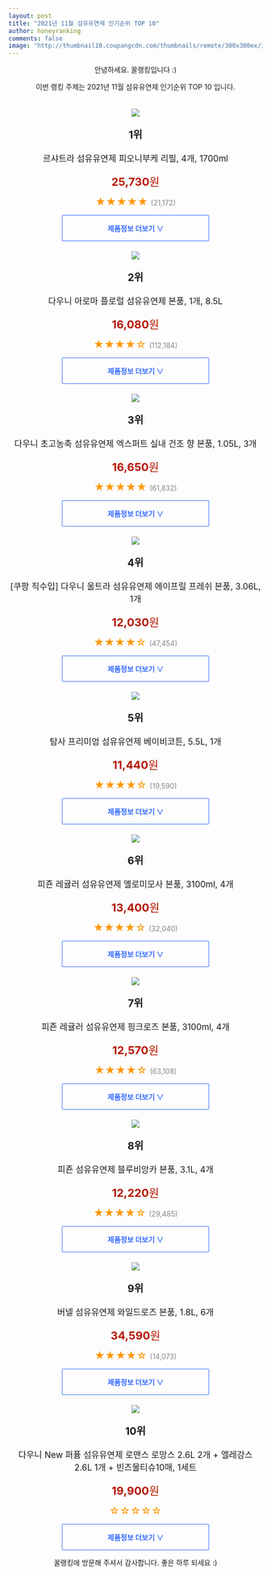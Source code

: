```yaml
--- 
layout: post 
title: "2021년 11월 섬유유연제 인기순위 TOP 10" 
author: honeyranking 
comments: false 
image: "http://thumbnail10.coupangcdn.com/thumbnails/remote/300x300ex/image/retail/images/67919591967389-8c2ae962-69c3-4244-b29c-ad3f073b6a9b.png" 
--- 
```

<p style="text-align: center;">안녕하세요. 꿀랭킹입니다 :)</p> <p style="text-align: center;">이번 랭킹 주제는 2021년 11월 섬유유연제 인기순위 TOP 10 입니다.</p><center><img src="http://thumbnail10.coupangcdn.com/thumbnails/remote/300x300ex/image/retail/images/67919591967389-8c2ae962-69c3-4244-b29c-ad3f073b6a9b.png" style="margin-top:20px" /></center> <p style="text-align: center; font-size: 20px"><b>1위</b></p> <p style="text-align: center; font-size: 17px">르샤트라 섬유유연제 피오니부케 리필, 4개, 1700ml</p> <p style="text-align: center;"><span style="color: #b61800; font-size: 22px;"><b>25,730</b>원</span></p> <p style="text-align: center;"><span style="color: #ff9600; font-size: 20px;">★★★★★ </span><span style="color: #878787;">(21,172)</span></p> <center><a href="https://link.coupang.com/a/hiuhF"> <div style="font-size: 14px; display: inline-block; padding: 15px 90px; color: #346aff; border-radius: 2px; border: 1px solid #346aff; cursor: pointer;"><b>제품정보 더보기 &or;</b></div> </a></center><center><img src="http://thumbnail8.coupangcdn.com/thumbnails/remote/300x300ex/image/vendor_inventory/bff1/1e9ee4794154df86d556dca6ae3b57f7bd0f081149607c22633df2780dfd.jpg" style="margin-top:20px" /></center> <p style="text-align: center; font-size: 20px"><b>2위</b></p> <p style="text-align: center; font-size: 17px">다우니 아로마 플로럴 섬유유연제 본품, 1개, 8.5L</p> <p style="text-align: center;"><span style="color: #b61800; font-size: 22px;"><b>16,080</b>원</span></p> <p style="text-align: center;"><span style="color: #ff9600; font-size: 20px;">★★★★☆ </span><span style="color: #878787;">(112,184)</span></p> <center><a href="https://link.coupang.com/a/hiuhG"> <div style="font-size: 14px; display: inline-block; padding: 15px 90px; color: #346aff; border-radius: 2px; border: 1px solid #346aff; cursor: pointer;"><b>제품정보 더보기 &or;</b></div> </a></center><center><img src="http://thumbnail9.coupangcdn.com/thumbnails/remote/300x300ex/image/retail/images/260585314331-711f83b3-4ccc-4d6b-85e5-cbc589df776c.jpg" style="margin-top:20px" /></center> <p style="text-align: center; font-size: 20px"><b>3위</b></p> <p style="text-align: center; font-size: 17px">다우니 초고농축 섬유유연제 엑스퍼트 실내 건조 향 본품, 1.05L, 3개</p> <p style="text-align: center;"><span style="color: #b61800; font-size: 22px;"><b>16,650</b>원</span></p> <p style="text-align: center;"><span style="color: #ff9600; font-size: 20px;">★★★★★ </span><span style="color: #878787;">(61,832)</span></p> <center><a href="https://link.coupang.com/a/hiuhI"> <div style="font-size: 14px; display: inline-block; padding: 15px 90px; color: #346aff; border-radius: 2px; border: 1px solid #346aff; cursor: pointer;"><b>제품정보 더보기 &or;</b></div> </a></center><center><img src="http://thumbnail10.coupangcdn.com/thumbnails/remote/300x300ex/image/product/image/vendoritem/2019/07/26/3000072903/26955838-4ec0-4a8f-b430-0db8a876739f.jpg" style="margin-top:20px" /></center> <p style="text-align: center; font-size: 20px"><b>4위</b></p> <p style="text-align: center; font-size: 17px">[쿠팡 직수입] 다우니 울트라 섬유유연제 에이프릴 프레쉬 본품, 3.06L, 1개</p> <p style="text-align: center;"><span style="color: #b61800; font-size: 22px;"><b>12,030</b>원</span></p> <p style="text-align: center;"><span style="color: #ff9600; font-size: 20px;">★★★★☆ </span><span style="color: #878787;">(47,454)</span></p> <center><a href="undefined"> <div style="font-size: 14px; display: inline-block; padding: 15px 90px; color: #346aff; border-radius: 2px; border: 1px solid #346aff; cursor: pointer;"><b>제품정보 더보기 &or;</b></div> </a></center><center><img src="http://thumbnail6.coupangcdn.com/thumbnails/remote/300x300ex/image/retail/images/96312031340654-bac6affd-8622-4e64-96cc-52dd31c6b6d6.jpg" style="margin-top:20px" /></center> <p style="text-align: center; font-size: 20px"><b>5위</b></p> <p style="text-align: center; font-size: 17px">탐사 프리미엄 섬유유연제 베이비코튼, 5.5L, 1개</p> <p style="text-align: center;"><span style="color: #b61800; font-size: 22px;"><b>11,440</b>원</span></p> <p style="text-align: center;"><span style="color: #ff9600; font-size: 20px;">★★★★☆ </span><span style="color: #878787;">(19,590)</span></p> <center><a href="https://link.coupang.com/a/hiuhJ"> <div style="font-size: 14px; display: inline-block; padding: 15px 90px; color: #346aff; border-radius: 2px; border: 1px solid #346aff; cursor: pointer;"><b>제품정보 더보기 &or;</b></div> </a></center><center><img src="http://thumbnail8.coupangcdn.com/thumbnails/remote/300x300ex/image/retail/images/3977837443524-7a066492-2378-4f01-8d9b-c5613ded9a52.jpg" style="margin-top:20px" /></center> <p style="text-align: center; font-size: 20px"><b>6위</b></p> <p style="text-align: center; font-size: 17px">피죤 레귤러 섬유유연제 옐로미모사 본품, 3100ml, 4개</p> <p style="text-align: center;"><span style="color: #b61800; font-size: 22px;"><b>13,400</b>원</span></p> <p style="text-align: center;"><span style="color: #ff9600; font-size: 20px;">★★★★☆ </span><span style="color: #878787;">(32,040)</span></p> <center><a href="https://link.coupang.com/a/hiuhK"> <div style="font-size: 14px; display: inline-block; padding: 15px 90px; color: #346aff; border-radius: 2px; border: 1px solid #346aff; cursor: pointer;"><b>제품정보 더보기 &or;</b></div> </a></center><center><img src="http://thumbnail8.coupangcdn.com/thumbnails/remote/300x300ex/image/retail/images/4022517142043-a9c2d0e5-2db8-4f48-87b2-da8381eda253.jpg" style="margin-top:20px" /></center> <p style="text-align: center; font-size: 20px"><b>7위</b></p> <p style="text-align: center; font-size: 17px">피죤 레귤러 섬유유연제 핑크로즈 본품, 3100ml, 4개</p> <p style="text-align: center;"><span style="color: #b61800; font-size: 22px;"><b>12,570</b>원</span></p> <p style="text-align: center;"><span style="color: #ff9600; font-size: 20px;">★★★★☆ </span><span style="color: #878787;">(63,108)</span></p> <center><a href="https://link.coupang.com/a/hiuhM"> <div style="font-size: 14px; display: inline-block; padding: 15px 90px; color: #346aff; border-radius: 2px; border: 1px solid #346aff; cursor: pointer;"><b>제품정보 더보기 &or;</b></div> </a></center><center><img src="http://thumbnail7.coupangcdn.com/thumbnails/remote/300x300ex/image/retail/images/3995835474865-f74ee4ee-2896-425c-9b88-9e314a561592.jpg" style="margin-top:20px" /></center> <p style="text-align: center; font-size: 20px"><b>8위</b></p> <p style="text-align: center; font-size: 17px">피죤 섬유유연제 블루비앙카 본품, 3.1L, 4개</p> <p style="text-align: center;"><span style="color: #b61800; font-size: 22px;"><b>12,220</b>원</span></p> <p style="text-align: center;"><span style="color: #ff9600; font-size: 20px;">★★★★☆ </span><span style="color: #878787;">(29,485)</span></p> <center><a href="https://link.coupang.com/a/hiuhN"> <div style="font-size: 14px; display: inline-block; padding: 15px 90px; color: #346aff; border-radius: 2px; border: 1px solid #346aff; cursor: pointer;"><b>제품정보 더보기 &or;</b></div> </a></center><center><img src="http://thumbnail10.coupangcdn.com/thumbnails/remote/300x300ex/image/retail/images/4682965396095004-bb7f34d4-7735-497e-8b8c-73c97f695600.png" style="margin-top:20px" /></center> <p style="text-align: center; font-size: 20px"><b>9위</b></p> <p style="text-align: center; font-size: 17px">버넬 섬유유연제 와일드로즈 본품, 1.8L, 6개</p> <p style="text-align: center;"><span style="color: #b61800; font-size: 22px;"><b>34,590</b>원</span></p> <p style="text-align: center;"><span style="color: #ff9600; font-size: 20px;">★★★★☆ </span><span style="color: #878787;">(14,073)</span></p> <center><a href="https://link.coupang.com/a/hiuhO"> <div style="font-size: 14px; display: inline-block; padding: 15px 90px; color: #346aff; border-radius: 2px; border: 1px solid #346aff; cursor: pointer;"><b>제품정보 더보기 &or;</b></div> </a></center><center><img src="http://thumbnail7.coupangcdn.com/thumbnails/remote/300x300ex/image/vendor_inventory/201c/5ca4983666fba9fabb27cf0cd68d8720ba3be6b9cc96202acc97bd3eb47d.jpg" style="margin-top:20px" /></center> <p style="text-align: center; font-size: 20px"><b>10위</b></p> <p style="text-align: center; font-size: 17px">다우니 New 퍼퓸 섬유유연제 로맨스 로망스 2.6L 2개 + 엘레강스 2.6L 1개 + 빈즈물티슈10매, 1세트</p> <p style="text-align: center;"><span style="color: #b61800; font-size: 22px;"><b>19,900</b>원</span></p> <p style="text-align: center;"><span style="color: #ff9600; font-size: 20px;">☆☆☆☆☆ </span><span style="color: #878787;"></span></p> <center><a href="https://link.coupang.com/a/hiuhP"> <div style="font-size: 14px; display: inline-block; padding: 15px 90px; color: #346aff; border-radius: 2px; border: 1px solid #346aff; cursor: pointer;"><b>제품정보 더보기 &or;</b></div> </a></center> <p style="text-align: center;">꿀랭킹에 방문해 주셔서 감사합니다. 좋은 하루 되세요 :)</p>
